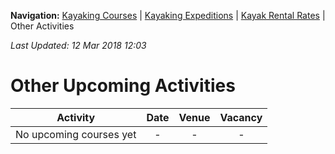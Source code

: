 **Navigation:** [Kayaking Courses](index) &#124; [Kayaking Expeditions](expedition) &#124; [Kayak Rental Rates](rental) &#124; Other Activities

_Last Updated: 12 Mar 2018 12:03_
# Other Upcoming Activities

Activity | Date | Venue | Vacancy
:---:|:---:|:---:|:---:
No upcoming courses yet|-|-|-

